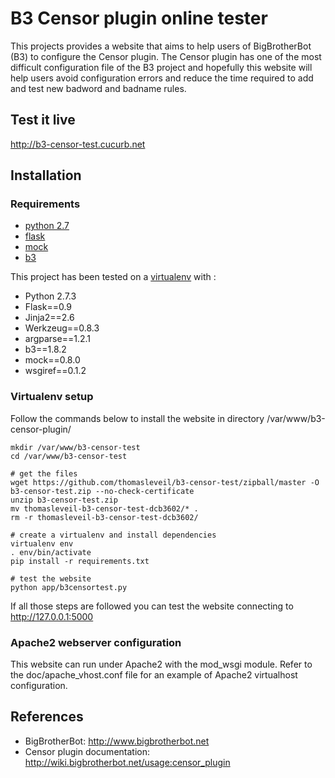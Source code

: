 B3 Censor plugin online tester
==============================

This projects provides a website that aims to help users of BigBrotherBot (B3) to configure the Censor plugin.
The Censor plugin has one of the most difficult configuration file of the B3 project and hopefully this website will
help users avoid configuration errors and reduce the time required to add and test new badword and badname rules.


Test it live
------------

http://b3-censor-test.cucurb.net



Installation
------------

### Requirements

- [python 2.7](www.python.org)
- [flask](http://pypi.python.org/pypi/Flask/)
- [mock](http://pypi.python.org/pypi/mock/)
- [b3](http://pypi.python.org/pypi/b3/)


This project has been tested on a [virtualenv](http://pypi.python.org/pypi/virtualenv/) with :
- Python 2.7.3
- Flask==0.9
- Jinja2==2.6
- Werkzeug==0.8.3
- argparse==1.2.1
- b3==1.8.2
- mock==0.8.0
- wsgiref==0.1.2


### Virtualenv setup

Follow the commands below to install the website in directory /var/www/b3-censor-plugin/

    mkdir /var/www/b3-censor-test
    cd /var/www/b3-censor-test

    # get the files
    wget https://github.com/thomasleveil/b3-censor-test/zipball/master -O b3-censor-test.zip --no-check-certificate
    unzip b3-censor-test.zip
    mv thomasleveil-b3-censor-test-dcb3602/* .
    rm -r thomasleveil-b3-censor-test-dcb3602/

    # create a virtualenv and install dependencies
    virtualenv env
    . env/bin/activate
    pip install -r requirements.txt

    # test the website
    python app/b3censortest.py

If all those steps are followed you can test the website connecting to http://127.0.0.1:5000



### Apache2 webserver configuration

This website can run under Apache2 with the mod_wsgi module.
Refer to the doc/apache_vhost.conf file for an example of Apache2 virtualhost configuration.



References
----------

- BigBrotherBot: http://www.bigbrotherbot.net
- Censor plugin documentation: http://wiki.bigbrotherbot.net/usage:censor_plugin

